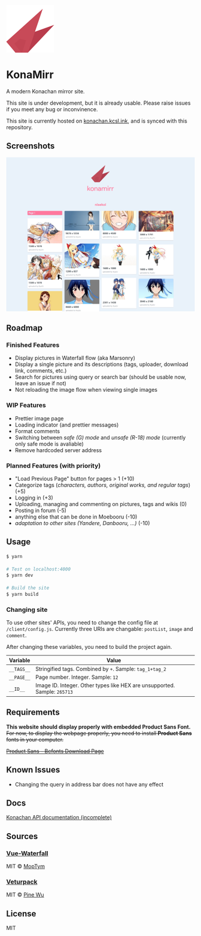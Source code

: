 ![](static/icon/icon.png)

# KonaMirr

A modern Konachan mirror site.

This site is under development, but it is already usable. Please raise issues if
you meet any bug or inconvinence.

This site is currently hosted on [konachan.kcsl.ink](http://konachan.kcsl.ink),
and is synced with this repository.

## Screenshots

![](docs/res/scn_upperhalf.png)

## Roadmap

### Finished Features

- Display pictures in Waterfall flow (aka Marsonry)
- Display a single picture and its descriptions (tags, uploader, download link, 
  comments, etc.)
- Search for pictures using query or search bar (should be usable now, leave an 
  issue if not)
- Not reloading the image flow when viewing single images

### WIP Features

- Prettier image page
- Loading indicator (and prettier messages)
- Format comments
- Switching between *safe (G) mode* and *unsafe (R-18) mode* (currently only 
  safe mode is avaliable)
- Remove hardcoded server address

### Planned Features (with priority)

- "Load Previous Page" button for pages > 1 (+10)
- Categorize tags (*characters, authors, original works, and regular tags*) (+5)
- Logging in (+3)
- Uploading, managing and commenting on pictures, tags and wikis (0)
- Posting in forum (-5)
- anything else that can be done in Moebooru (-10)
- *adaptation to other sites (Yandere, Danbooru, ...)* (-10)

## Usage

```bash
$ yarn

# Test on localhost:4000
$ yarn dev

# Build the site
$ yarn build
```

### Changing site

To use other sites' APIs, you need to change the config file at `/client/config.js`.
Currently three URIs are changable: `postList`, `image` and `comment`.

After changing these variables, you need to build the project again.

| Variable   | Value                                                                     |
|------------|---------------------------------------------------------------------------|
| `__TAGS__` | Stringified tags. Combined by `+`. Sample: `tag_1+tag_2`                  |
| `__PAGE__` | Page number. Integer. Sample: `12`                                        |
| `__ID__`   | Image ID. Integer. Other types like HEX are unsupported. Sample: `265713` |

## Requirements

**This website should display properly with embedded Product Sans Font.**  
~~For now, to display the webpage properly, you need to install **Product Sans**
fonts in your computer.~~

~~[Product Sans - Befonts Download Page](https://befonts.com/download/product-sans)~~

## Known Issues

- Changing the query in address bar does not have any effect

## Docs

[Konachan API documentation (incomplete)](docs/konachan_api.md)

## Sources

### [Vue-Waterfall](https://github.com/MopTym/vue-waterfall)

MIT © [MopTym](https://github.com/MopTym)

### [Veturpack](https://github.com/octref/veturpack)

MIT © [Pine Wu](https://github.com/octref)

## License

MIT 
